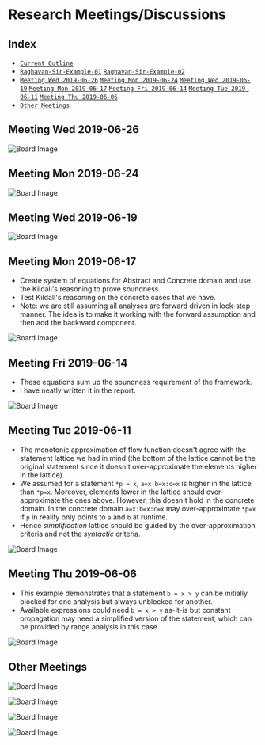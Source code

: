 Research Meetings/Discussions
===========================

Index
---------------
* [`Current Outline`](#current-outline)
* [`Raghavan-Sir-Example-01`](docs/raghavan-example-01.pdf)
  [`Raghavan-Sir-Example-02`](docs/raghavan-example-02.pdf)
* [`Meeting Wed 2019-06-26`](#20190626)
  [`Meeting Mon 2019-06-24`](#20190624)
  [`Meeting Wed 2019-06-19`](#20190619)
  [`Meeting Mon 2019-06-17`](#20190617)
  [`Meeting Fri 2019-06-14`](#20190614)
  [`Meeting Tue 2019-06-11`](#20190611)
  [`Meeting Thu 2019-06-06`](#20190606)
* [`Other Meetings`](#othermeetings)

Meeting Wed 2019-06-26 <a name="20190626"></a>
-----------------------
![Board Image](pics/P_20190626_202106.jpg)

Meeting Mon 2019-06-24 <a name="20190624"></a>
-----------------------
![Board Image](pics/P_20190624_171902.jpg)

Meeting Wed 2019-06-19 <a name="20190619"></a>
-----------------------
![Board Image](pics/P_20190619_180059.jpg)

Meeting Mon 2019-06-17 <a name="20190617"></a>
-----------------------
* Create system of equations for Abstract and Concrete domain and use the
  Kildall's reasoning to prove soundness.
* Test Kildall's reasoning on the concrete cases that we have.
* Note: we are still assuming all analyses are forward driven in lock-step manner.
  The idea is to make it working with the forward assumption and then
  add the backward component.

![Board Image](pics/P_20190617_190034.jpg)

Meeting Fri 2019-06-14 <a name="20190614"></a>
-----------------------
* These equations sum up the soundness requirement of the framework.
* I have neatly written it in the report.

![Board Image](pics/P_20190614_174435.jpg)

Meeting Tue 2019-06-11 <a name="20190611"></a>
-----------------------
* The monotonic approximation of flow function doesn't agree with
  the statement lattice we had in mind (the bottom of the lattice
  cannot be the original statement since it doesn't over-approximate
  the elements higher in the lattice). 
* We assumed for a statement `*p = x`, `a=x:b=x:c=x` is higher in the
  lattice than `*p=x`. Moreover, elements lower in the lattice
  should over-approximate
  the ones above. However, this doesn't hold in the concrete domain.
  In the concrete domain `a=x:b=x:c=x` may over-approximate `*p=x` if
  `p` in reality only points to `a` and `b` at runtime.
* Hence *simplification* lattice should be guided by the over-approximation
  criteria and not the *syntactic* criteria.

![Board Image](pics/P_20190611_160050.jpg)

Meeting Thu 2019-06-06 <a name="20190606"></a>
-----------------------
* This example demonstrates that a statement `b = x > y` can
  be initially blocked for one analysis but always unblocked for another.
* Available expressions could need `b = x > y` as-it-is but constant
  propagation may need a simplified version of the statement, which
  can be provided by range analysis in this case.

![Board Image](pics/P_20190606_133132.jpg)

Other Meetings <a name="othermeetings"></a>
-----------------------
![Board Image](pics/P_20190510_133056.jpg)

![Board Image](pics/P_20190511_120431.jpg)

![Board Image](pics/P_20190511_122114.jpg)

![Board Image](pics/P_20190515_160948.jpg)
